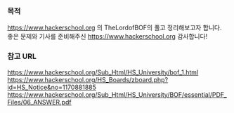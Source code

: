 ### 목적
https://www.hackerschool.org 의 TheLordofBOF의 풀고 정리해보고자 합니다.  
좋은 문제와 기사를 준비해주신 https://www.hackerschool.org 감사합니다!

### 참고 URL
https://www.hackerschool.org/Sub_Html/HS_University/bof_1.html  
https://www.hackerschool.org/HS_Boards/zboard.php?id=HS_Notice&no=1170881885  
https://www.hackerschool.org/Sub_Html/HS_University/BOF/essential/PDF_Files/06_ANSWER.pdf
